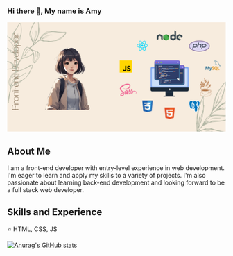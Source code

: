 ### Hi there 👋, My name is Amy
![](banner.png)

## About Me
I am a front-end developer with entry-level experience in web development. I'm eager to learn and apply my skills to a variety of projects. I'm also passionate about learning back-end development and looking forward to be a full stack web developer.

## Skills and Experience
  ⭐ HTML, CSS, JS
  


[![Anurag's GitHub stats](https://github-readme-stats.vercel.app/api?username=amy9788)](https://github.com/anuraghazra/github-readme-stats)
